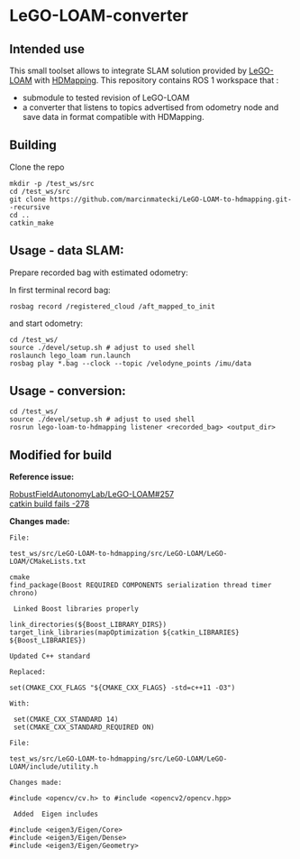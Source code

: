 # LeGO-LOAM-converter

## Intended use 

This small toolset allows to integrate SLAM solution provided by [LeGO-LOAM](https://github.com/RobustFieldAutonomyLab/LeGO-LOAM) with [HDMapping](https://github.com/MapsHD/HDMapping).
This repository contains ROS 1 workspace that :
  - submodule to tested revision of LeGO-LOAM
  - a converter that listens to topics advertised from odometry node and save data in format compatible with HDMapping.


## Building

Clone the repo
```shell
mkdir -p /test_ws/src
cd /test_ws/src
git clone https://github.com/marcinmatecki/LeGO-LOAM-to-hdmapping.git--recursive
cd ..
catkin_make
```

## Usage - data SLAM:

Prepare recorded bag with estimated odometry:

In first terminal record bag:
```shell
rosbag record /registered_cloud /aft_mapped_to_init
```

and start odometry:
```shell 
cd /test_ws/
source ./devel/setup.sh # adjust to used shell
roslaunch lego_loam run.launch
rosbag play *.bag --clock --topic /velodyne_points /imu/data
```

## Usage - conversion:

```shell
cd /test_ws/
source ./devel/setup.sh # adjust to used shell
rosrun lego-loam-to-hdmapping listener <recorded_bag> <output_dir>
```
## Modified for build

**Reference issue:**  

[RobustFieldAutonomyLab/LeGO-LOAM#257](https://github.com/RobustFieldAutonomyLab/LeGO-LOAM/issues/257)               
[catkin build fails -278](https://github.com/RobustFieldAutonomyLab/LeGO-LOAM/issues/278)


**Changes made:**

 
   ```
  File:

  test_ws/src/LeGO-LOAM-to-hdmapping/src/LeGO-LOAM/LeGO-LOAM/CMakeLists.txt

   cmake
   find_package(Boost REQUIRED COMPONENTS serialization thread timer chrono)

    Linked Boost libraries properly

link_directories(${Boost_LIBRARY_DIRS})
target_link_libraries(mapOptimization ${catkin_LIBRARIES} ${Boost_LIBRARIES})

Updated C++ standard

Replaced:

set(CMAKE_CXX_FLAGS "${CMAKE_CXX_FLAGS} -std=c++11 -O3")

With:

    set(CMAKE_CXX_STANDARD 14)
    set(CMAKE_CXX_STANDARD_REQUIRED ON)

File:

test_ws/src/LeGO-LOAM-to-hdmapping/src/LeGO-LOAM/LeGO-LOAM/include/utility.h

Changes made:

#include <opencv/cv.h> to #include <opencv2/opencv.hpp>

    Added  Eigen includes

#include <eigen3/Eigen/Core>
#include <eigen3/Eigen/Dense>
#include <eigen3/Eigen/Geometry>
